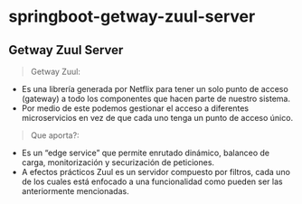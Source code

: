 # springboot-getway-zuul-server
## Getway Zuul Server	

> Getway Zuul: 
- Es una librería generada por Netflix para tener un solo punto de acceso (gateway) a todo los componentes que hacen parte de nuestro sistema. 
- Por medio de este podemos gestionar el acceso a diferentes microservicios en vez de que cada uno tenga un punto de acceso único.
> Que aporta?:
- Es un “edge service” que permite enrutado dinámico, balanceo de carga, monitorización y securización de peticiones. 
- A efectos prácticos Zuul es un servidor compuesto por filtros, cada uno de los cuales está enfocado a una funcionalidad como pueden ser las anteriormente mencionadas.
